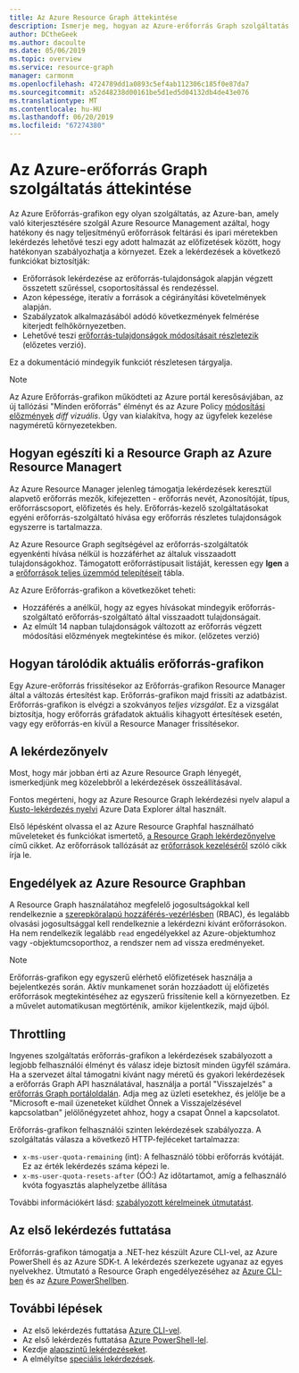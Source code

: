 ```yaml
---
title: Az Azure Resource Graph áttekintése
description: Ismerje meg, hogyan az Azure-erőforrás Graph szolgáltatás lehetővé teszi, hogy nagy mennyiségű erőforrást összetett lekérdezés.
author: DCtheGeek
ms.author: dacoulte
ms.date: 05/06/2019
ms.topic: overview
ms.service: resource-graph
manager: carmonm
ms.openlocfilehash: 4724789dd1a0893c5ef4ab112306c185f0e87da7
ms.sourcegitcommit: a52d48238d00161be5d1ed5d04132db4de43e076
ms.translationtype: MT
ms.contentlocale: hu-HU
ms.lasthandoff: 06/20/2019
ms.locfileid: "67274380"
---
```

# <a name="overview-of-the-azure-resource-graph-service"></a>Az Azure-erőforrás Graph szolgáltatás áttekintése

Az Azure Erőforrás-grafikon egy olyan szolgáltatás, az Azure-ban, amely való kiterjesztésére szolgál Azure Resource Management azáltal, hogy hatékony és nagy teljesítményű erőforrások feltárási és ipari méretekben lekérdezés lehetővé teszi egy adott halmazát az előfizetések között, hogy hatékonyan szabályozhatja a környezet. Ezek a lekérdezések a következő funkciókat biztosítják:

- Erőforrások lekérdezése az erőforrás-tulajdonságok alapján végzett összetett szűréssel, csoportosítással és rendezéssel.
- Azon képessége, iteratív a források a cégirányítási követelmények alapján.
- Szabályzatok alkalmazásából adódó következmények felmérése kiterjedt felhőkörnyezetben.
- Lehetővé teszi [erőforrás-tulajdonságok módosításait részletezik](./how-to/get-resource-changes.md) (előzetes verzió).

Ez a dokumentáció mindegyik funkciót részletesen tárgyalja.

> [!NOTE]
> Az Azure Erőforrás-grafikon működteti az Azure portál keresősávjában, az új tallózási "Minden erőforrás" élményt és az Azure Policy [módosítási előzmények](../policy/how-to/determine-non-compliance.md#change-history-preview)
> _diff vizuális_. Úgy van kialakítva, hogy az ügyfelek kezelése nagyméretű környezetekben.

## <a name="how-does-resource-graph-complement-azure-resource-manager"></a>Hogyan egészíti ki a Resource Graph az Azure Resource Managert

Az Azure Resource Manager jelenleg támogatja lekérdezések keresztül alapvető erőforrás mezők, kifejezetten - erőforrás nevét, Azonosítóját, típus, erőforráscsoport, előfizetés és hely. Erőforrás-kezelő szolgáltatásokat egyéni erőforrás-szolgáltató hívása egy erőforrás részletes tulajdonságok egyszerre is tartalmazza.

Az Azure Resource Graph segítségével az erőforrás-szolgáltatók egyenkénti hívása nélkül is hozzáférhet az általuk visszaadott tulajdonságokhoz. Támogatott erőforrástípusait listáját, keressen egy **Igen** a a [erőforrások teljes üzemmód telepítéseit](../../azure-resource-manager/complete-mode-deletion.md) tábla.

Az Azure Erőforrás-grafikon a következőket teheti:

- Hozzáférés a anélkül, hogy az egyes hívásokat mindegyik erőforrás-szolgáltató erőforrás-szolgáltató által visszaadott tulajdonságait.
- Az elmúlt 14 napban tulajdonságok változott az erőforrás végzett módosítási előzmények megtekintése és mikor. (előzetes verzió)

## <a name="how-resource-graph-is-kept-current"></a>Hogyan tárolódik aktuális erőforrás-grafikon

Egy Azure-erőforrás frissítésekor az Erőforrás-grafikon Resource Manager által a változás értesítést kap.
Erőforrás-grafikon majd frissíti az adatbázist. Erőforrás-grafikon is elvégzi a szokványos _teljes vizsgálat_. Ez a vizsgálat biztosítja, hogy erőforrás gráfadatok aktuális kihagyott értesítések esetén, vagy egy erőforrás-en kívül a Resource Manager frissítésekor.

## <a name="the-query-language"></a>A lekérdezőnyelv

Most, hogy már jobban érti az Azure Resource Graph lényegét, ismerkedjünk meg közelebbről a lekérdezések összeállításával.

Fontos megérteni, hogy az Azure Resource Graph lekérdezési nyelv alapul a [Kusto-lekérdezés nyelvi](../../data-explorer/data-explorer-overview.md) Azure Data Explorer által használt.

Első lépésként olvassa el az Azure Resource Graphfal használható műveleteket és funkciókat ismertető, [a Resource Graph lekérdezőnyelve](./concepts/query-language.md) című cikket.
Az erőforrások tallózását az [erőforrások kezeléséről](./concepts/explore-resources.md) szóló cikk írja le.

## <a name="permissions-in-azure-resource-graph"></a>Engedélyek az Azure Resource Graphban

A Resource Graph használatához megfelelő jogosultságokkal kell rendelkeznie a [szerepköralapú hozzáférés-vezérlésben](../../role-based-access-control/overview.md) (RBAC), és legalább olvasási jogosultsággal kell rendelkeznie a lekérdezni kívánt erőforrásokon. Ha nem rendelkezik legalább `read` engedélyekkel az Azure-objektumhoz vagy -objektumcsoporthoz, a rendszer nem ad vissza eredményeket.

> [!NOTE]
> Erőforrás-grafikon egy egyszerű elérhető előfizetések használja a bejelentkezés során. Aktív munkamenet során hozzáadott új előfizetés erőforrások megtekintéséhez az egyszerű frissítenie kell a környezetben. Ez a művelet automatikusan megtörténik, amikor kijelentkezik, majd újból.

## <a name="throttling"></a>Throttling

Ingyenes szolgáltatás erőforrás-grafikon a lekérdezések szabályozott a legjobb felhasználói élményt és válasz ideje biztosít minden ügyfél számára. Ha a szervezet által támogatni kívánt nagy méretű és gyakori lekérdezések a erőforrás Graph API használatával, használja a portál "Visszajelzés" a [erőforrás Graph portáloldalán](https://portal.azure.com/#blade/Microsoft_Azure_Policy/PolicyMenuBlade/ResourceGraph).
Adja meg az üzleti esetekhez, és jelölje be a "Microsoft e-mail üzeneteket küldhet Önnek a Visszajelzésével kapcsolatban" jelölőnégyzetet ahhoz, hogy a csapat Önnel a kapcsolatot.

Erőforrás-grafikon felhasználói szinten lekérdezések szabályozza. A szolgáltatás válasza a következő HTTP-fejléceket tartalmazza:

- `x-ms-user-quota-remaining` (int): A felhasználó többi erőforrás kvótáját. Ez az érték lekérdezés száma képezi le.
- `x-ms-user-quota-resets-after` (ÓÓ:) Az időtartamot, amíg a felhasználó kvóta fogyasztás alaphelyzetbe állítása

További információkért lásd: [szabályozott kérelmeinek útmutatást](./concepts/guidance-for-throttled-requests.md).

## <a name="running-your-first-query"></a>Az első lekérdezés futtatása

Erőforrás-grafikon támogatja a .NET-hez készült Azure CLI-vel, az Azure PowerShell és az Azure SDK-t. A lekérdezés szerkezete ugyanaz az egyes nyelvekhez. Útmutató a Resource Graph engedélyezéséhez az [Azure CLI-ben](first-query-azurecli.md#add-the-resource-graph-extension) és az [Azure PowerShellben](first-query-powershell.md#add-the-resource-graph-module).

## <a name="next-steps"></a>További lépések

- Az első lekérdezés futtatása [Azure CLI-vel](first-query-azurecli.md).
- Az első lekérdezés futtatása [Azure PowerShell-lel](first-query-powershell.md).
- Kezdje [alapszintű lekérdezéseket](./samples/starter.md).
- A elmélyítse [speciális lekérdezések](./samples/advanced.md).